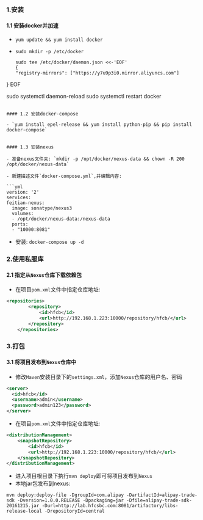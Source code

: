 ### 1.安装
#### 1.1 安装docker并加速
- `yum update && yum install docker`
- ```
  sudo mkdir -p /etc/docker

  sudo tee /etc/docker/daemon.json <<-'EOF'
  {
  "registry-mirrors": ["https://y7u9p3i0.mirror.aliyuncs.com"]
}
  EOF

  sudo systemctl daemon-reload
  sudo systemctl restart docker
  ```
  
#### 1.2 安装docker-compose

- `yum install epel-release && yum install python-pip && pip install docker-compose`


#### 1.3 安装nexus

- 准备nexus文件夹: `mkdir -p /opt/docker/nexus-data && chown -R 200 /opt/docker/nexus-data`

- 新建描述文件`docker-compose.yml`,并编辑内容:

```yml
version: '2'
services:
  feitian-nexus: 
    image: sonatype/nexus3
    volumes:
    - /opt/docker/nexus-data:/nexus-data
    ports:
    - "10000:8081"
```

- 安装: `docker-compose up -d`

### 2.使用私服库
#### 2.1 指定从`Nexus`仓库下载依赖包
- 在项目`pom.xml`文件中指定仓库地址:

```xml
<repositories>
		<repository>
			<id>hfcb</id>
			<url>http://192.168.1.223:10000/repository/hfcb/</url>
		</repository>
	</repositories>
```

### 3.打包
#### 3.1 将项目发布到`Nexus`仓库中
- 修改`Maven`安装目录下的`settings.xml`，添加`Nexus`仓库的用户名、密码

```xml
<server>
  <id>hfcb</id>
  <username>admin</username>
  <password>admin123</password>
</server>
```

- 在项目`pom.xml`文件中指定仓库地址:

```xml
<distributionManagement>
    <snapshotRepository>
        <id>hfcb</id>
        <url>http://192.168.1.223:10000/repository/hfcb/</url>
    </snapshotRepository>
</distributionManagement>
```
- 进入项目根目录下执行`mvn deploy`即可将项目发布到`Nexus`
- 本地jar包发布到nexus:

```
mvn deploy:deploy-file -DgroupId=com.alipay -DartifactId=alipay-trade-sdk -Dversion=1.0.0.RELEASE -Dpackaging=jar -Dfile=alipay-trade-sdk-20161215.jar -Durl=http://lab.hfcsbc.com:8081/artifactory/libs-release-local -DrepositoryId=central
```



